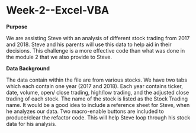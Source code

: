 # Week-2--Excel-VBA
**Purpose**

We are assisting Steve with an analysis of different stock trading from 2017 and 2018. Steve and his parents will use this data to help aid in their decisions. This challenge is a more effective code than what was done in the module 2 that we also provide to Steve.

**Data Background**

The data contain within the file are from various stocks. We have two tabs which each contain one year (2017 and 2018). Each year contains ticker, date, volume, open/ close trading, high/low trading, and the adjusted close trading of each stock. The name of the stock is listed as the Stock Trading name. It would be a good idea to include a reference sheet for Steve, when he analyzes our data. Two macro-enable buttons are included to produce/clear the refactor code.
This will help Steve loop through his stock data for his analysis. 

